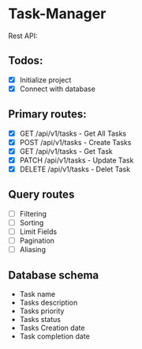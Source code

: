 # Task-Manager

Rest API:

## Todos:

- [x] Initialize project
- [x] Connect with database

## Primary routes:

- [x] GET /api/v1/tasks - Get All Tasks
- [x] POST /api/v1/tasks - Create Tasks
- [x] GET /api/v1/tasks - Get Task
- [x] PATCH /api/v1/tasks - Update Task
- [x] DELETE /api/v1/tasks - Delet Task

## Query routes

- [ ] Filtering
- [ ] Sorting
- [ ] Limit Fields
- [ ] Pagination
- [ ] Aliasing

## Database schema

- Task name
- Tasks description
- Tasks priority
- Tasks status
- Tasks Creation date
- Task completion date
